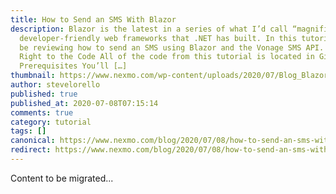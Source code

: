 ```yaml
---
title: How to Send an SMS With Blazor
description: Blazor is the latest in a series of what I’d call “magnificent”
  developer-friendly web frameworks that .NET has built. In this tutorial, we’ll
  be reviewing how to send an SMS using Blazor and the Vonage SMS API. Jump
  Right to the Code All of the code from this tutorial is located in GitHub.
  Prerequisites You’ll […]
thumbnail: https://www.nexmo.com/wp-content/uploads/2020/07/Blog_Blazor_SMS_1200x600.png
author: stevelorello
published: true
published_at: 2020-07-08T07:15:14
comments: true
category: tutorial
tags: []
canonical: https://www.nexmo.com/blog/2020/07/08/how-to-send-an-sms-with-blazor
redirect: https://www.nexmo.com/blog/2020/07/08/how-to-send-an-sms-with-blazor
---
```

Content to be migrated...
